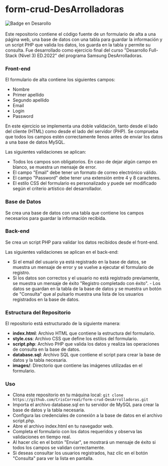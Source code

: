 # form-crud-DesArrolladoras
![Badge en Desarollo](https://img.shields.io/badge/STATUS-FINALIZADO-violet) <br/>
<br/>
Este repositorio contiene el código fuente de un formulario de alta a una página web, una base de datos con una tabla para guardar la información y un script PHP que valida los datos, los guarda en la tabla y permite su consulta. Fue desarrollado como ejercicio final del curso "Desarrollo Full-Stack (Nivel 3) ED.2022" del programa Samsung DesArrolladoras.

### Front-end
El formulario de alta contiene los siguientes campos:

- Nombre
- Primer apellido
- Segundo apellido
- Email
- Login
- Password

En este ejercicio se implementa una doble validación, tanto desde el lado del cliente (HTML) como desde el lado del servidor (PHP). Se comprueba que todos los campos estén correctamente llenos antes de enviar los datos a una base de datos MySQL.

Las siguientes validaciones se aplican:

- Todos los campos son obligatorios. En caso de dejar algún campo en blanco, se muestra un mensaje de error.
- El campo "Email" debe tener un formato de correo electrónico válido.
- El campo "Password" debe tener una extensión entre 4 y 8 caracteres.
- El estilo CSS del formulario es personalizado y puede ser modificado según el criterio artístico del desarrollador.

### Base de Datos
Se crea una base de datos con una tabla que contiene los campos necesarios para guardar la información recibida.

### Back-end
Se crea un script PHP para validar los datos recibidos desde el front-end.

Las siguientes validaciones se aplican en el back-end:

- Si el email del usuario ya está registrado en la base de datos, se muestra un mensaje de error y se vuelve a ejecutar el formulario de registro.
- Si los datos son correctos y el usuario no está registrado previamente, se muestra un mensaje de éxito "Registro completado con éxito". - Los datos se guardan en la tabla de la base de datos y se muestra un botón de "Consulta" que al pulsarlo muestra una lista de los usuarios registrados en la base de datos.

### Estructura del Repositorio
El repositorio está estructurado de la siguiente manera:

- **index.html**: Archivo HTML que contiene la estructura del formulario.
- **style.css**: Archivo CSS que define los estilos del formulario.
- **script.php**: Archivo PHP que valida los datos y realiza las operaciones de consulta en la base de datos.
- **database.sql**: Archivo SQL que contiene el script para crear la base de datos y la tabla necesaria.
- **images/**: Directorio que contiene las imágenes utilizadas en el formulario.

### Uso
- Clona este repositorio en tu máquina local: `git clone https://github.com/CrisCorreaS/form-crud-DesArrolladoras.git`
- Importa el archivo database.sql en tu servidor de MySQL para crear la base de datos y la tabla necesaria.
- Configura las credenciales de conexión a la base de datos en el archivo script.php.
- Abre el archivo index.html en tu navegador web.
- Completa el formulario con los datos requeridos y observa las validaciones en tiempo real.
- Al hacer clic en el botón "Enviar", se mostrará un mensaje de éxito si todos los campos se validan correctamente.
- Si deseas consultar los usuarios registrados, haz clic en el botón "Consulta" para ver la lista en pantalla. 
